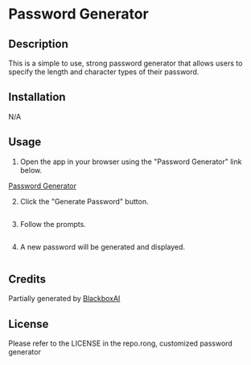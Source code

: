 # Password Generator

## Description

This is a simple to use, strong password generator that allows users to specify the length and character types of their password.

## Installation

N/A

## Usage

1. Open the app in your browser using the "Password Generator" link below.

[Password Generator](https://www.google.com)

2. Click the "Generate Password" button.

<img>

3. Follow the prompts.

<img>

4. A new password will be generated and displayed.

<img>

## Credits

Partially generated by [BlackboxAI](https://www.useblackbox.ai)

## License

Please refer to the LICENSE in the repo.rong, customized password generator
